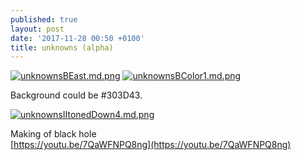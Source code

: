 ```yaml
---
published: true
layout: post
date: '2017-11-28 00:50 +0100'
title: unknowns (alpha)
---
```

[![unknownsBEast.md.png](https://cdn.scrot.moe/images/2017/11/28/unknownsBEast.md.png)](https://cdn.scrot.moe/images/2017/11/28/unknownsBEast.png)
[![unknownsBColor1.md.png](https://cdn.scrot.moe/images/2017/11/28/unknownsBColor1.md.png)](https://cdn.scrot.moe/images/2017/11/28/unknownsBColor1.png)

Background could be #303D43.

[![unknownsIItonedDown4.md.png](https://cdn.scrot.moe/images/2017/11/28/unknownsIItonedDown4.md.png)](https://cdn.scrot.moe/images/2017/11/28/unknownsIItonedDown4.png)

Making of black hole  
[https://youtu.be/7QaWFNPQ8ng](https://youtu.be/7QaWFNPQ8ng)